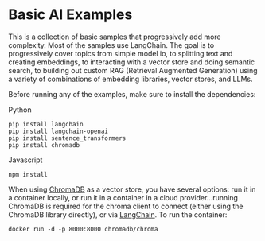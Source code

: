 # Basic AI Examples

This is a collection of basic samples that progressively add more complexity.  Most of the samples use LangChain.  The goal is to progressively cover topics from simple model io, to splitting text and creating embeddings, to interacting with a vector store and doing semantic search, to building out custom RAG (Retrieval Augmented Generation) using a variety of combinations of embedding libraries, vector stores, and LLMs.

Before running any of the examples, make sure to install the dependencies:

Python
```
pip install langchain
pip install langchain-openai
pip install sentence_transformers
pip install chromadb
```

Javascript
```
npm install
```

When using [ChromaDB](https://docs.trychroma.com/usage-guide) as a vector store, you have several options: run it in a container locally, or run it in a container in a cloud provider...running ChromaDB is required for the chroma client to connect (either using the ChromaDB library directly), or via [LangChain](https://js.langchain.com/docs/integrations/vectorstores/chroma#setup).  To run the container:

```
docker run -d -p 8000:8000 chromadb/chroma
```